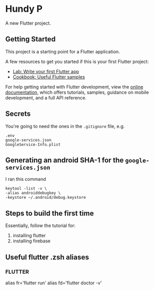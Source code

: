 # Hundy P

A new Flutter project.

## Getting Started

This project is a starting point for a Flutter application.

A few resources to get you started if this is your first Flutter project:

- [Lab: Write your first Flutter app](https://docs.flutter.dev/get-started/codelab)
- [Cookbook: Useful Flutter samples](https://docs.flutter.dev/cookbook)

For help getting started with Flutter development, view the
[online documentation](https://docs.flutter.dev/), which offers tutorials,
samples, guidance on mobile development, and a full API reference.

## Secrets
You're going to need the ones in the `.gitignore` file, e.g.
```
.env
google-services.json
GoogleService-Info.plist
```
## Generating an android SHA-1 for the `google-services.json`
I ran this command
```
keytool -list -v \
-alias androiddebugkey \
-keystore ~/.android/debug.keystore
```

## Steps to build the first time
Essentially, follow the tutorial for:
1. installing flutter
2. installing firebase


## Useful flutter .zsh aliases
### FLUTTER
alias fr='flutter run'
alias fd='flutter doctor -v'
